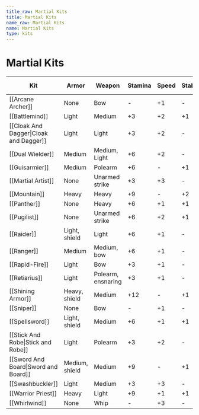 ```yaml
---
title_raw: Martial Kits
title: Martial Kits
name_raw: Martial Kits
name: Martial Kits
type: kits
---
```


# Martial Kits

| Kit                                    | Armor          | Weapon             | Stamina | Speed | Stability | Melee Damage | Ranged Damage | Ranged Distance | Melee Distance | [[Disengage]] |
| -------------------------------------- | -------------- | ------------------ | ------- | ----- | --------- | ------------ | ------------- | --------------- | -------------- | ------------- |
| [[Arcane Archer]]                      | None           | Bow                | -       | +1    | -         | +2/+2/+2     | +10           | -               | +1             |               |
| [[Battlemind]]                         | Light          | Medium             | +3      | +2    | +1        | +2/+2/+2     | -             | -               | -              | -             |
| [[Cloak And Dagger\|Cloak and Dagger]] | Light          | Light              | +3      | +2    | -         | +1/+1/+1     | +1/+1/+1      | +5              | -              | +1            |
| [[Dual Wielder]]                       | Medium         | Medium, Light      | +6      | +2    | -         | +2/+2/+2     | -             | -               | -              | +1            |
| [[Guisarmier]]                         | Medium         | Polearm            | +6      | -     | +1        | +2/+2/+2     | -             | -               | +1             | -             |
| [[Martial Artist]]                     | None           | Unarmed strike     | +3      | +3    | -         | +2/+2/+2     | -             | -               | -              | +1            |
| [[Mountain]]                           | Heavy          | Heavy              | +9      | -     | +2        | +0/+0/+3     | -             | -               | -              | -             |
| [[Panther]]                            | None           | Heavy              | +6      | +1    | +1        | +0/+0/+3     | -             | -               | -              | -             |
| [[Pugilist]]                           | None           | Unarmed strike     | +6      | +2    | +1        | +1/+1/+1     | -             | -               | -              | -             |
| [[Raider]]                             | Light, shield  | Light              | +6      | +1    | -         | +1/+1/+1     | +1/+1/+1      | +5              | -              | +1            |
| [[Ranger]]                             | Medium         | Medium, bow        | +6      | +1    | -         | +1/+1/+1     | +1/+1/+1      | +5              | -              | +1            |
| [[Rapid-Fire]]                         | Light          | Bow                | +3      | +1    | -         | -            | +2/+2/+2      | +7              | -              | +1            |
| [[Retiarius]]                          | Light          | Polearm, ensnaring | +3      | +1    | -         | +2/+2/+2     | -             | -               | +1             | +1            |
| [[Shining Armor]]                      | Heavy, shield  | Medium             | +12     | -     | +1        | +2/+2/+2     | -             | -               | -              | -             |
| [[Sniper]]                             | None           | Bow                | -       | +1    | -         | +0/+0/+3     | +10           | -               | +1             |               |
| [[Spellsword]]                         | Light, shield  | Medium             | +6      | +1    | +1        | +2/+2/+2     | -             | -               | -              | -             |
| [[Stick And Robe\|Stick and Robe]]     | Light          | Polearm            | +3      | +2    | -         | +1/+1/+1     | -             | -               | +1             | +1            |
| [[Sword And Board\|Sword and Board]]   | Medium, shield | Medium             | +9      | -     | +1        | +2/+2/+2     | -             | -               | -              | +1            |
| [[Swashbuckler]]                       | Light          | Medium             | +3      | +3    | -         | +2/+2/+2     | -             | -               | -              | +1            |
| [[Warrior Priest]]                     | Heavy          | Light              | +9      | +1    | +1        | +1/+1/+1     | -             | -               | -              | -             |
| [[Whirlwind]]                          | None           | Whip               | -       | +3    | -         | +1/+1/+1     | -             | -               | +1             | +1            |
